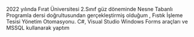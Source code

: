 2022 yılında Fırat Üniversitesi 2.Sınıf güz döneminde Nesne Tabanlı Programla dersi doğrultusundan gerçekleştirmiş olduğum , Fıstık İşleme Tesisi Yönetim Otomasyonu.
C#, Visual Studio Windows Forms araçları ve MSSQL kullanarak yaptım
